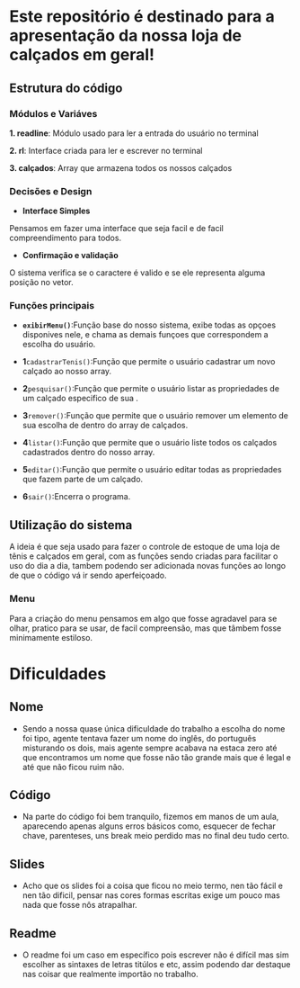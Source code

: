 # Este repositório é destinado para a apresentação da nossa loja de calçados em geral!

## Estrutura do código

### Módulos e Variáves

**1. readline**: Módulo usado para ler a entrada do usuário no terminal


**2. rl**: Interface criada para ler e escrever no terminal

**3. calçados**: Array que armazena todos os nossos calçados

### Decisões e Design

- **Interface Simples**

Pensamos em fazer uma interface que seja facil e de facil compreendimento para todos.

- **Confirmação e validação**

O sistema verifica se o caractere é valido e se ele representa alguma posição no vetor.

### Funções principais

- **`exibirMenu()`**:Função base do nosso sistema, exibe todas as opçoes disponives nele, e chama as demais funçoes que correspondem a escolha do usuário.

- ****1****`cadastrarTenis()`:Função que permite o usuário cadastrar um novo calçado ao nosso array.

- ****2****`pesquisar()`:Função que permite o usuário listar as propriedades de um calçado especifico de sua .

- ****3****`remover()`:Função que permite que o usuário remover um elemento de sua escolha de dentro do array de calçados.

- ****4****`listar()`:Função que permite que o usuário liste todos os calçados cadastrados dentro do nosso array.

- ****5****`editar()`:Função que permite o usuário editar todas as propriedades que fazem parte de um calçado.

- ****6****`sair()`:Encerra o programa.

## Utilização do sistema
A ideia é que seja usado para fazer o controle de estoque de uma loja de tênis e calçados em geral, com as funções sendo criadas para facilitar o uso do dia a dia, tambem podendo ser adicionada novas funções ao longo de que o código vá ir sendo aperfeiçoado. 

### Menu

Para a criação do menu pensamos em algo que fosse agradavel para se olhar, pratico para se usar, de facil compreensão, mas que tâmbem fosse minimamente estiloso.

# Dificuldades

## Nome

- Sendo a nossa quase única dificuldade do trabalho a escolha do nome foi tipo, agente tentava fazer um nome do inglês, do português misturando os dois, mais agente sempre acabava na estaca zero até que encontramos um nome que fosse não tão grande mais que é legal e até que não ficou ruim não.

## Código 

- Na parte do código foi bem tranquilo, fizemos em manos de um aula, aparecendo apenas alguns erros básicos como, esquecer de fechar chave, parenteses, uns break meio perdido mas no final deu tudo certo.

## Slides 

- Acho que os slides foi a coisa que ficou no meio termo, nen tão fácil e nen tão dificil, pensar nas cores formas escritas exige um pouco mas nada que fosse nôs atrapalhar.

## Readme

- O readme foi um caso em específico pois escrever não é difícil mas sim escolher as sintaxes de letras titúlos e etc, assim podendo dar destaque nas coisar que realmente importão no trabalho.